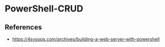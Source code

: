 # PowerShell-CRUD



## References
* https://4sysops.com/archives/building-a-web-server-with-powershell